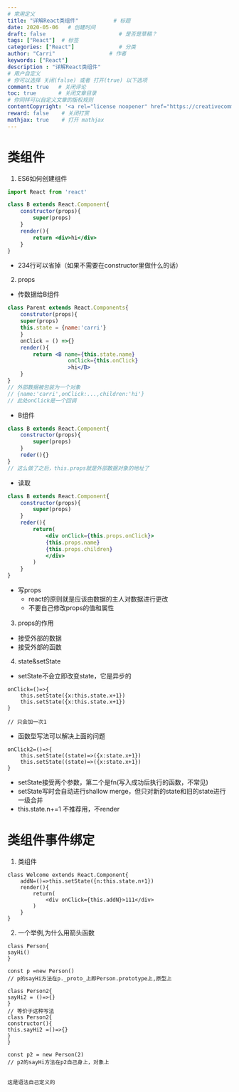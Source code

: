 ```yaml
---
# 常用定义
title: "详解React类组件"           # 标题
date: 2020-05-06   # 创建时间
draft: false                       # 是否是草稿？
tags: ["React"]  # 标签
categories: ["React"]              # 分类
author: "Carri"                 # 作者
keywords: ["React"]
description : "详解React类组件" 
# 用户自定义
# 你可以选择 关闭(false) 或者 打开(true) 以下选项
comment: true   # 关闭评论
toc: true       # 关闭文章目录
# 你同样可以自定义文章的版权规则
contentCopyright: '<a rel="license noopener" href="https://creativecommons.org/licenses/by-nc-nd/4.0/" target="_blank">CC BY-NC-ND 4.0</a>'
reward: false	 # 关闭打赏
mathjax: true    # 打开 mathjax
---
```


# 类组件

1. ES6如何创建组件

```jsx
import React from 'react'

class B extends React.Component{
	constructor(props){
		super(props)
	}
	render(){
		return <div>hi</div>
	}
}
```

- 234行可以省掉（如果不需要在constructor里做什么的话）

2. props

- 传数据给B组件

```jsx
class Parent extends React.Components{
    construtor(props){
	super(props)
    this.state = {name:'carri'}
    }
    onClick = () =>{}
    render(){
		return <B name={this.state.name}
                   onClick={this.onClick}
                   >hi</B>
    }
}
// 外部数据被包装为一个对象
// {name:'carri',onClick:...,children:'hi'}
// 此处onClick是一个回调
```

- B组件

```jsx
class B extends React.Component{
	constructor(props){
		super(props)
	}
	reder(){}
}
// 这么做了之后，this.props就是外部数据对象的地址了
```

- 读取

```jsx
class B extends React.Component{
	constructor(props){
		super(props)
	}
	reder(){
		return(
			<div onClick={this.props.onClick}>
			{this.props.name}
			{this.props.children}
			</div>
		)
	}
}
```

- 写props
  - react的原则就是应该由数据的主人对数据进行更改
  - 不要自己修改props的值和属性

3. props的作用

- 接受外部的数据
- 接受外部的函数

4. state&setState

- setState不会立即改变state，它是异步的

```
onClick=()=>{
	this.setState({x:this.state.x+1})
	this.setState({x:this.state.x+1})
}

// 只会加一次1
```

- 函数型写法可以解决上面的问题

```
onClick2=()=>{
	this.setState((state)=>({x:state.x+1})
	this.setState((state)=>({x:state.x+1})
}

```

- setState接受两个参数，第二个是fn(写入成功后执行的函数，不常见)
- setState写时会自动进行shallow merge，但只对新的state和旧的state进行一级合并
- this.state.n+=1 不推荐用，不render

# 类组件事件绑定

1. 类组件

```
class Welcome extends React.Component{
	addN=()=>this.setState({n:this.state.n+1})
	render(){
		return(
			<div onClick={this.addN}>111</div>
		)
	}
}
```

2. 一个举例,为什么用箭头函数
```
class Person{
sayHi()
}

const p =new Person()
// p的sayHi方法在p._proto_上即Person.prototype上,原型上

class Person2{
sayHi2 = ()=>{}
}
// 等价于这种写法
class Person2{
constructor(){
this.sayHi2 =()=>{}
}
}

const p2 = new Person(2)
// p2的sayHi方法在p2自己身上，对象上


这是语法自己定义的
```
